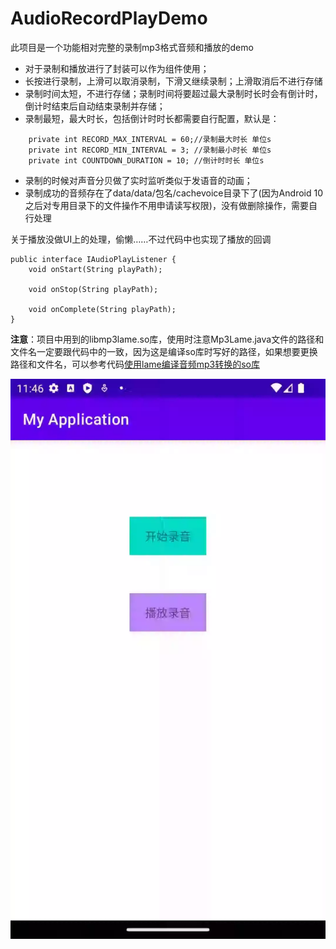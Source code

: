 # AudioRecordPlayDemo
此项目是一个功能相对完整的录制mp3格式音频和播放的demo
- 对于录制和播放进行了封装可以作为组件使用；
- 长按进行录制，上滑可以取消录制，下滑又继续录制；上滑取消后不进行存储
- 录制时间太短，不进行存储；录制时间将要超过最大录制时长时会有倒计时，倒计时结束后自动结束录制并存储；
- 录制最短，最大时长，包括倒计时时长都需要自行配置，默认是：
```
    private int RECORD_MAX_INTERVAL = 60;//录制最大时长 单位s
    private int RECORD_MIN_INTERVAL = 3; //录制最小时长 单位s
    private int COUNTDOWN_DURATION = 10; //倒计时时长 单位s
 ```
- 录制的时候对声音分贝做了实时监听类似于发语音的动画；
- 录制成功的音频存在了data/data/包名/cachevoice目录下了(因为Android 10之后对专用目录下的文件操作不用申请读写权限)，没有做删除操作，需要自行处理

关于播放没做UI上的处理，偷懒……不过代码中也实现了播放的回调
```
public interface IAudioPlayListener {
    void onStart(String playPath);

    void onStop(String playPath);

    void onComplete(String playPath);
}
```

**注意**：项目中用到的libmp3lame.so库，使用时注意Mp3Lame.java文件的路径和文件名一定要跟代码中的一致，因为这是编译so库时写好的路径，如果想要更换路径和文件名，可以参考代码[使用lame编译音频mp3转换的so库](https://github.com/zone-yan/mp3lametest)

![录音效果图](image/record.webp)
